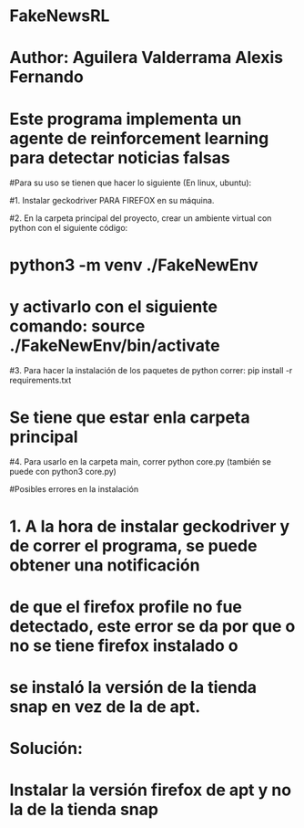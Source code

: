 # FakeNewsRL
# Author: Aguilera Valderrama Alexis Fernando

# Este programa implementa un agente de reinforcement learning para detectar noticias falsas


#Para su uso se tienen que hacer lo siguiente (En linux, ubuntu):

#1. Instalar geckodriver PARA FIREFOX en su máquina.

#2. En la carpeta principal del proyecto, crear un ambiente virtual con python con el siguiente código:
#   python3 -m venv ./FakeNewEnv
#  y activarlo con el siguiente comando: source ./FakeNewEnv/bin/activate
  
 #3. Para hacer la instalación de los paquetes de python correr: pip install -r requirements.txt
 #  Se tiene que estar enla carpeta principal
 
 #4. Para usarlo en la carpeta main, correr python core.py (también se puede con python3 core.py)

#Posibles errores en la instalación

# 1. A la hora de instalar geckodriver y de correr el programa, se puede obtener una notificación
# de que el firefox profile no fue detectado, este error se da por que o no se tiene firefox instalado o
# se instaló la versión de la tienda snap en vez de la de apt.

# Solución:
# Instalar la versión firefox de apt y no la de la tienda snap
